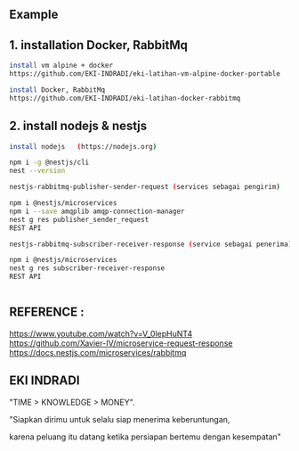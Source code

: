 

## Example

## 1. installation Docker, RabbitMq
```bash
install vm alpine + docker
https://github.com/EKI-INDRADI/eki-latihan-vm-alpine-docker-portable

install Docker, RabbitMq
https://github.com/EKI-INDRADI/eki-latihan-docker-rabbitmq
```

## 2. install nodejs & nestjs

```bash
install nodejs   (https://nodejs.org)

npm i -g @nestjs/cli
nest --version
```

```bash
nestjs-rabbitmq-publisher-sender-request (services sebagai pengirim)

npm i @nestjs/microservices
npm i --save amqplib amqp-connection-manager
nest g res publisher_sender_request
REST API

nestjs-rabbitmq-subscriber-receiver-response (service sebagai penerima)

npm i @nestjs/microservices
nest g res subscriber-receiver-response
REST API



```

## REFERENCE :
https://www.youtube.com/watch?v=V_0lepHuNT4
https://github.com/Xavier-IV/microservice-request-response
https://docs.nestjs.com/microservices/rabbitmq


## EKI INDRADI

"TIME > KNOWLEDGE > MONEY". 


"Siapkan dirimu untuk selalu siap menerima keberuntungan,

karena peluang itu datang ketika persiapan bertemu dengan kesempatan"
